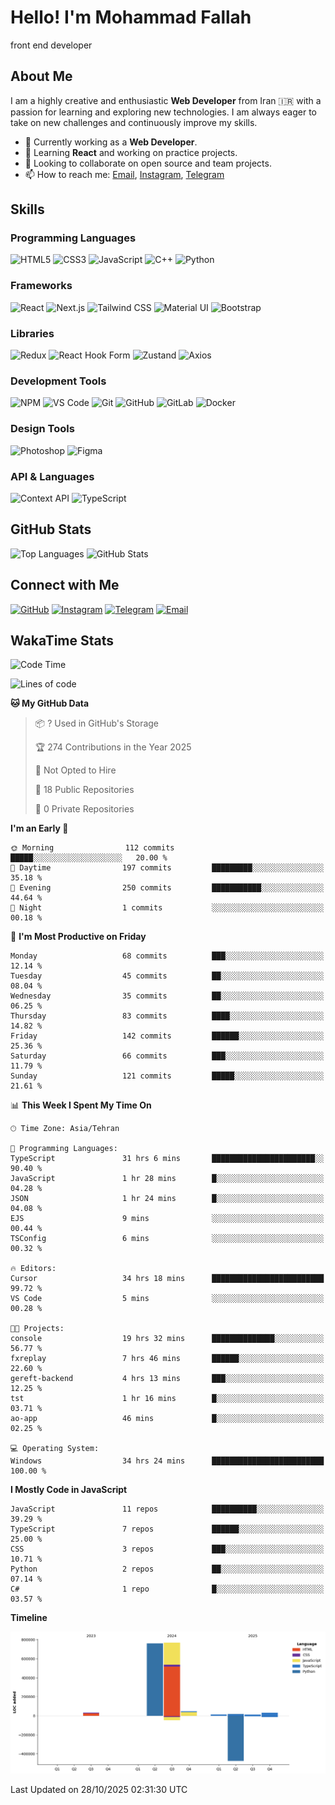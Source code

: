 # Hello! I'm Mohammad Fallah
front end developer
## About Me
I am a highly creative and enthusiastic **Web Developer** from Iran 🇮🇷 with a passion for learning and exploring new technologies. I am always eager to take on new challenges and continuously improve my skills.

- 🔭 Currently working as a **Web Developer**.
- 🌱 Learning **React** and working on practice projects.
- 👯 Looking to collaborate on open source and team projects.
- 📫 How to reach me: [Email](mailto:Mfallahfaal@gmail.com), [Instagram](https://instagram.com/mohamadrezafl), [Telegram](https://t.me/mmdrezaFL)

## Skills

### Programming Languages
![HTML5](https://img.shields.io/badge/-HTML5-E34F26?style=flat-square&logo=html5&logoColor=white) ![CSS3](https://img.shields.io/badge/-CSS3-1572B6?style=flat-square&logo=css3) ![JavaScript](https://img.shields.io/badge/-JavaScript-F7DF1E?style=flat-square&logo=javascript&logoColor=black) ![C++](https://img.shields.io/badge/-C++-00599C?style=flat-square&logo=c%2B%2B) ![Python](https://img.shields.io/badge/-Python-3776AB?style=flat-square&logo=python&logoColor=white)

### Frameworks
![React](https://img.shields.io/badge/-React-61DAFB?style=flat-square&logo=react&logoColor=black) ![Next.js](https://img.shields.io/badge/-Next.js-000000?style=flat-square&logo=next-dot-js&logoColor=white) ![Tailwind CSS](https://img.shields.io/badge/-Tailwind%20CSS-38B2AC?style=flat-square&logo=tailwind-css&logoColor=white) ![Material UI](https://img.shields.io/badge/-Material%20UI-0081CB?style=flat-square&logo=mui&logoColor=white) ![Bootstrap](https://img.shields.io/badge/-Bootstrap-563D7C?style=flat-square&logo=bootstrap)

### Libraries
![Redux](https://img.shields.io/badge/-Redux-764ABC?style=flat-square&logo=redux) ![React Hook Form](https://img.shields.io/badge/-React%20Hook%20Form-EC5F56?style=flat-square&logo=react&logoColor=white) ![Zustand](https://img.shields.io/badge/-Zustand-FF5C00?style=flat-square&logo=redux&logoColor=white) ![Axios](https://img.shields.io/badge/-Axios-5A29E1?style=flat-square&logo=axios&logoColor=white)

### Development Tools
![NPM](https://img.shields.io/badge/-npm-CB3837?style=flat-square&logo=npm) ![VS Code](https://img.shields.io/badge/-VS%20Code-007ACC?style=flat-square&logo=visual-studio-code&logoColor=white) ![Git](https://img.shields.io/badge/-Git-F05032?style=flat-square&logo=git&logoColor=white) ![GitHub](https://img.shields.io/badge/-GitHub-181717?style=flat-square&logo=github) ![GitLab](https://img.shields.io/badge/-GitLab-330F63?style=flat-square&logo=gitlab&logoColor=white) ![Docker](https://img.shields.io/badge/-Docker-2496ED?style=flat-square&logo=docker&logoColor=white)

### Design Tools
![Photoshop](https://img.shields.io/badge/-Photoshop-31A8FF?style=flat-square&logo=adobe-photoshop&logoColor=white) ![Figma](https://img.shields.io/badge/-Figma-F24E1E?style=flat-square&logo=figma&logoColor=white)

### API & Languages
![Context API](https://img.shields.io/badge/-Context%20API-61DAFB?style=flat-square&logo=react&logoColor=white) ![TypeScript](https://img.shields.io/badge/-TypeScript-3178C6?style=flat-square&logo=typescript&logoColor=white)


## GitHub Stats
![Top Languages](https://github-readme-stats.vercel.app/api/top-langs/?username=mohamad-fallah&layout=compact&theme=tokyonight)
![GitHub Stats](https://github-readme-stats.vercel.app/api?username=mohamad-fallah&show_icons=true&theme=tokyonight)

## Connect with Me
[![GitHub](https://img.shields.io/badge/GitHub-181717?style=for-the-badge&logo=github)](https://github.com/mohamad-fallah) 
[![Instagram](https://img.shields.io/badge/Instagram-E4405F?style=for-the-badge&logo=instagram&logoColor=white)](https://instagram.com/mohamadrezafl)
[![Telegram](https://img.shields.io/badge/Telegram-2CA5E0?style=for-the-badge&logo=telegram&logoColor=white)](https://t.me/mmdrezaFL)
[![Email](https://img.shields.io/badge/Email-D14836?style=for-the-badge&logo=gmail&logoColor=white)](mailto:Mfallahfaal@gmail.com)

## WakaTime Stats
<!--START_SECTION:waka-->
![Code Time](http://img.shields.io/badge/Code%20Time-1%2C680%20hrs%2016%20mins-blue)

![Lines of code](https://img.shields.io/badge/From%20Hello%20World%20I%27ve%20Written-1.7%20million%20lines%20of%20code-blue)

**🐱 My GitHub Data** 

> 📦 ? Used in GitHub's Storage 
 > 
> 🏆 274 Contributions in the Year 2025
 > 
> 🚫 Not Opted to Hire
 > 
> 📜 18 Public Repositories 
 > 
> 🔑 0 Private Repositories 
 > 
**I'm an Early 🐤** 

```text
🌞 Morning                112 commits         █████░░░░░░░░░░░░░░░░░░░░   20.00 % 
🌆 Daytime                197 commits         █████████░░░░░░░░░░░░░░░░   35.18 % 
🌃 Evening                250 commits         ███████████░░░░░░░░░░░░░░   44.64 % 
🌙 Night                  1 commits           ░░░░░░░░░░░░░░░░░░░░░░░░░   00.18 % 
```
📅 **I'm Most Productive on Friday** 

```text
Monday                   68 commits          ███░░░░░░░░░░░░░░░░░░░░░░   12.14 % 
Tuesday                  45 commits          ██░░░░░░░░░░░░░░░░░░░░░░░   08.04 % 
Wednesday                35 commits          ██░░░░░░░░░░░░░░░░░░░░░░░   06.25 % 
Thursday                 83 commits          ████░░░░░░░░░░░░░░░░░░░░░   14.82 % 
Friday                   142 commits         ██████░░░░░░░░░░░░░░░░░░░   25.36 % 
Saturday                 66 commits          ███░░░░░░░░░░░░░░░░░░░░░░   11.79 % 
Sunday                   121 commits         █████░░░░░░░░░░░░░░░░░░░░   21.61 % 
```


📊 **This Week I Spent My Time On** 

```text
🕑︎ Time Zone: Asia/Tehran

💬 Programming Languages: 
TypeScript               31 hrs 6 mins       ███████████████████████░░   90.40 % 
JavaScript               1 hr 28 mins        █░░░░░░░░░░░░░░░░░░░░░░░░   04.28 % 
JSON                     1 hr 24 mins        █░░░░░░░░░░░░░░░░░░░░░░░░   04.08 % 
EJS                      9 mins              ░░░░░░░░░░░░░░░░░░░░░░░░░   00.44 % 
TSConfig                 6 mins              ░░░░░░░░░░░░░░░░░░░░░░░░░   00.32 % 

🔥 Editors: 
Cursor                   34 hrs 18 mins      █████████████████████████   99.72 % 
VS Code                  5 mins              ░░░░░░░░░░░░░░░░░░░░░░░░░   00.28 % 

🐱‍💻 Projects: 
console                  19 hrs 32 mins      ██████████████░░░░░░░░░░░   56.77 % 
fxreplay                 7 hrs 46 mins       ██████░░░░░░░░░░░░░░░░░░░   22.60 % 
gereft-backend           4 hrs 13 mins       ███░░░░░░░░░░░░░░░░░░░░░░   12.25 % 
tst                      1 hr 16 mins        █░░░░░░░░░░░░░░░░░░░░░░░░   03.71 % 
ao-app                   46 mins             █░░░░░░░░░░░░░░░░░░░░░░░░   02.25 % 

💻 Operating System: 
Windows                  34 hrs 24 mins      █████████████████████████   100.00 % 
```

**I Mostly Code in JavaScript** 

```text
JavaScript               11 repos            ██████████░░░░░░░░░░░░░░░   39.29 % 
TypeScript               7 repos             ██████░░░░░░░░░░░░░░░░░░░   25.00 % 
CSS                      3 repos             ███░░░░░░░░░░░░░░░░░░░░░░   10.71 % 
Python                   2 repos             ██░░░░░░░░░░░░░░░░░░░░░░░   07.14 % 
C#                       1 repo              █░░░░░░░░░░░░░░░░░░░░░░░░   03.57 % 
```



**Timeline**

![Lines of Code chart](https://raw.githubusercontent.com/mohamad-fallah/mohamad-fallah/main/assets/bar_graph.png)


 Last Updated on 28/10/2025 02:31:30 UTC
<!--END_SECTION:waka-->
